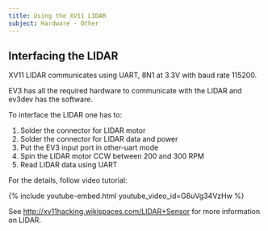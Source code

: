 ```yaml
---
title: Using the XV11 LIDAR
subject: Hardware - Other
---
```


## Interfacing the LIDAR

XV11 LIDAR communicates using UART, 8N1 at 3.3V with baud rate 115200.

EV3 has all the required hardware to communicate with the LIDAR and ev3dev has the software.

To interface the LIDAR one has to:

1. Solder the connector for LIDAR motor
2. Solder the connector for LIDAR data and power
3. Put the EV3 input port in other-uart mode
4. Spin the LIDAR motor CCW between 200 and 300 RPM
5. Read LIDAR data using UART 

For the details, follow video tutorial:

{% include youtube-embed.html youtube_video_id=G6uVg34VzHw %}


See <http://xv11hacking.wikispaces.com/LIDAR+Sensor> for more information on LIDAR.



